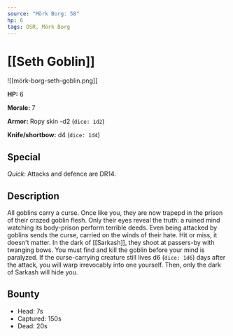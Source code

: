 ```yaml
---
source: "Mörk Borg: 58"
hp: 6
tags: OSR, Mörk Borg
---
```


# [[Seth Goblin]]

![[mörk-borg-seth-goblin.png]]

**HP:** 6

**Morale:** 7

**Armor:** Ropy skin -d2 (`dice: 1d2`)

**Knife/shortbow:** d4 (`dice: 1d4`)

## Special

_Quick:_ Attacks and defence are DR14.

## Description

All goblins carry a curse. Once like you, they are now trapepd in the prison of their crazed goblin flesh. Only their eyes reveal the truth: a ruined mind watching its body-prison perform terrible deeds. Even being attacked by goblins sends the curse, carried on the winds of their hate. Hit or miss, it doesn't matter. In the dark of [[Sarkash]], they shoot at passers-by with twanging bows. You must find and kill the goblin before your mind is paralyzed. If the curse-carrying creature still lives d6 (`dice: 1d6`) days after the attack, you will warp irrevocably into one yourself. Then, only the dark of Sarkash will hide you.

## Bounty

- Head: 7s
- Captured: 150s
- Dead: 20s